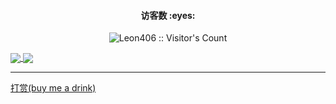 <h4 align="center">访客数 :eyes:</h4>

<p align="center"><img src="https://api.visitorbadge.io/api/visitors?path=leon406%2Fleon406&countColor=%232ccce4" alt="Leon406 :: Visitor's Count" /></p>
<a href="https://github.com/anuraghazra/github-readme-stats">
  <img align="center" src="https://github-readme-stats.vercel.app/api/?username=leon406&count_private=true&show_icons=true&theme=dracula" />
</a>

<a href="https://github.com/Leon406/ToolsFx">
  <img align="center" src="https://github-readme-stats.vercel.app/api/top-langs/?username=leon406&layout=compact&theme=dracula" />
</a>

<br/>
<hr/>

<a href="https://afdian.com/a/leon406">打赏(buy me a drink)</a>
